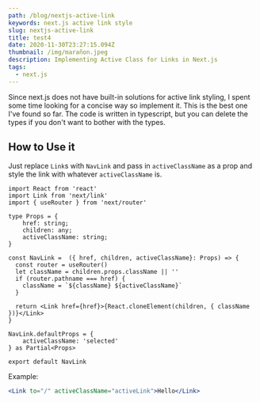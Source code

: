 ```yaml
---
path: /blog/nextjs-active-link
keywords: next.js active link style
slug: nextjs-active-link
title: test4
date: 2020-11-30T23:27:15.094Z
thumbnail: /img/marañon.jpeg
description: Implementing Active Class for Links in Next.js
tags:
  - next.js
---
```

Since next.js does not have built-in solutions for active link styling, I spent some time looking for a concise way so implement it. This is the best one I've found so far. The code is written in typescript, but you can delete the types if you don't want to bother with the types.

## How to Use it
Just replace `Link`s with `NavLink` and pass in `activeClassName` as a prop and style the link with whatever `activeClassName` is.

```tsx
import React from 'react'
import Link from 'next/link'
import { useRouter } from 'next/router'

type Props = {
    href: string;
    children: any;
    activeClassName: string;
}

const NavLink =  ({ href, children, activeClassName}: Props) => {
  const router = useRouter()
  let className = children.props.className || ''
  if (router.pathname === href) {
    className = `${className} ${activeClassName}`
  }

  return <Link href={href}>{React.cloneElement(children, { className })}</Link>
}

NavLink.defaultProps = {
    activeClassName: 'selected'
} as Partial<Props>

export default NavLink
```

Example:
```jsx
<Link to="/" activeClassName="activeLink">Hello</Link>
```